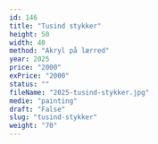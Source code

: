 ```yaml
---
id: 146
title: "Tusind stykker"
height: 50
width: 40
method: "Akryl på lærred"
year: 2025
price: "2000"
exPrice: "2000"
status: ""
fileName: "2025-tusind-stykker.jpg"
medie: "painting"
draft: "False"
slug: "tusind-stykker"
weight: "70"
---
```

